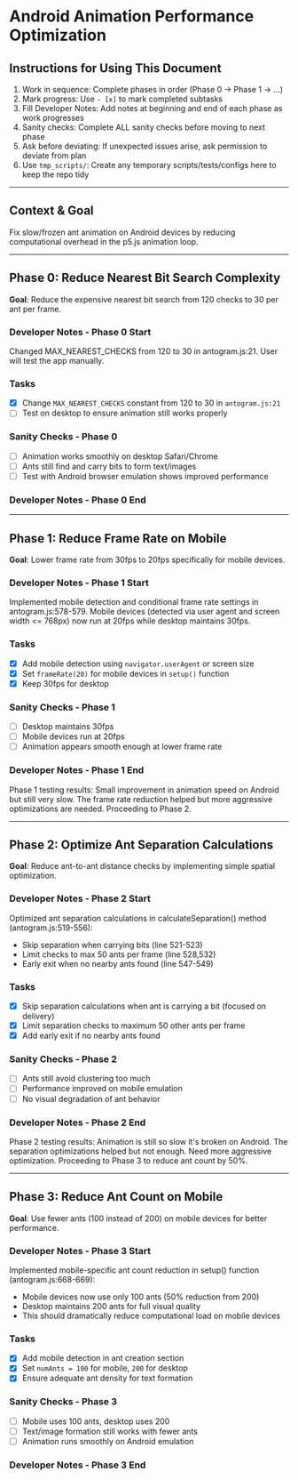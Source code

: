 # Android Animation Performance Optimization

## Instructions for Using This Document

1. Work in sequence: Complete phases in order (Phase 0 → Phase 1 → ...)
2. Mark progress: Use `- [x]` to mark completed subtasks
3. Fill Developer Notes: Add notes at beginning and end of each phase as work progresses
4. Sanity checks: Complete ALL sanity checks before moving to next phase
5. Ask before deviating: If unexpected issues arise, ask permission to deviate from plan
6. Use `tmp_scripts/`: Create any temporary scripts/tests/configs here to keep the repo tidy

---

## Context & Goal

Fix slow/frozen ant animation on Android devices by reducing computational overhead in the p5.js animation loop.

---

## Phase 0: Reduce Nearest Bit Search Complexity

**Goal**: Reduce the expensive nearest bit search from 120 checks to 30 per ant per frame.

### Developer Notes - Phase 0 Start

Changed MAX_NEAREST_CHECKS from 120 to 30 in antogram.js:21. User will test the app manually.

### Tasks

- [x] Change `MAX_NEAREST_CHECKS` constant from 120 to 30 in `antogram.js:21`
- [ ] Test on desktop to ensure animation still works properly

### Sanity Checks - Phase 0

- [ ] Animation works smoothly on desktop Safari/Chrome
- [ ] Ants still find and carry bits to form text/images
- [ ] Test with Android browser emulation shows improved performance

### Developer Notes - Phase 0 End

---

## Phase 1: Reduce Frame Rate on Mobile

**Goal**: Lower frame rate from 30fps to 20fps specifically for mobile devices.

### Developer Notes - Phase 1 Start

Implemented mobile detection and conditional frame rate settings in antogram.js:578-579. Mobile devices (detected via user agent and screen width <= 768px) now run at 20fps while desktop maintains 30fps.

### Tasks

- [x] Add mobile detection using `navigator.userAgent` or screen size
- [x] Set `frameRate(20)` for mobile devices in `setup()` function
- [x] Keep 30fps for desktop

### Sanity Checks - Phase 1

- [ ] Desktop maintains 30fps
- [ ] Mobile devices run at 20fps
- [ ] Animation appears smooth enough at lower frame rate

### Developer Notes - Phase 1 End

Phase 1 testing results: Small improvement in animation speed on Android but still very slow. The frame rate reduction helped but more aggressive optimizations are needed. Proceeding to Phase 2.

---

## Phase 2: Optimize Ant Separation Calculations

**Goal**: Reduce ant-to-ant distance checks by implementing simple spatial optimization.

### Developer Notes - Phase 2 Start

Optimized ant separation calculations in calculateSeparation() method (antogram.js:519-556):
- Skip separation when carrying bits (line 521-523)
- Limit checks to max 50 ants per frame (line 528,532)
- Early exit when no nearby ants found (line 547-549)

### Tasks

- [x] Skip separation calculations when ant is carrying a bit (focused on delivery)
- [x] Limit separation checks to maximum 50 other ants per frame
- [x] Add early exit if no nearby ants found

### Sanity Checks - Phase 2

- [ ] Ants still avoid clustering too much
- [ ] Performance improved on mobile emulation
- [ ] No visual degradation of ant behavior

### Developer Notes - Phase 2 End

Phase 2 testing results: Animation is still so slow it's broken on Android. The separation optimizations helped but not enough. Need more aggressive optimization. Proceeding to Phase 3 to reduce ant count by 50%.

---

## Phase 3: Reduce Ant Count on Mobile

**Goal**: Use fewer ants (100 instead of 200) on mobile devices for better performance.

### Developer Notes - Phase 3 Start

Implemented mobile-specific ant count reduction in setup() function (antogram.js:668-669):
- Mobile devices now use only 100 ants (50% reduction from 200)
- Desktop maintains 200 ants for full visual quality
- This should dramatically reduce computational load on mobile devices

### Tasks

- [x] Add mobile detection in ant creation section
- [x] Set `numAnts = 100` for mobile, `200` for desktop
- [x] Ensure adequate ant density for text formation

### Sanity Checks - Phase 3

- [ ] Mobile uses 100 ants, desktop uses 200
- [ ] Text/image formation still works with fewer ants
- [ ] Animation runs smoothly on Android emulation

### Developer Notes - Phase 3 End